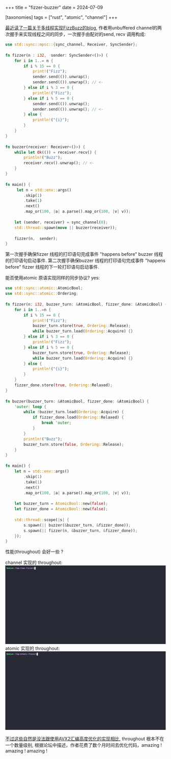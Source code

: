 +++
title = "fizzer-buzzer"
date = 2024-07-09

[taxonomies]
tags = ["rust", "atomic", "channel"]
+++

[最近读了一篇关于多线程实现FizzBuzz的blog](https://firedbg.sea-ql.org/blog/2024-06-30-fizzbuzz-multithread/),  作者用unbuffered channel的两次握手来实现线程之间的同步，一次握手由配对的send, recv 调用构成:

```rust
use std::sync::mpsc::{sync_channel, Receiver, SyncSender};

fn fizzer(n : i32,  sender: SyncSender<()>) {
    for i in 1..= n {
        if i % 15 == 0 {
            print!("Fizz");
            sender.send(()).unwrap();
            sender.send(()).unwrap(); // <-
        } else if i % 3 == 0 {
            println!("Fizz");
        } else if i % 5 == 0 {
            sender.send(()).unwrap();
            sender.send(()).unwrap(); // <-
        } else {
            println!("{i}");
        }
    }
}

fn buzzer(receiver: Receiver<()>) {
    while let Ok(()) = receiver.recv() {
        println!("Buzz");
        receiver.recv().unwrap(); // <-
    }
}

fn main() {
     let n = std::env::args()
        .skip(1)
        .take(1)
        .next()
        .map_or(100, |a| a.parse().map_or(100, |v| v));

    let (sender, receiver) = sync_channel(0);
    std::thread::spawn(move || buzzer(receiver));

    fizzer(n,  sender);
}
```

第一次握手确保fizzer 线程的打印语句完成事件 "happens before"  buzzer 线程的打印语句启动事件.
第二次握手确保buzzer 线程的打印语句完成事件 "happens before"  fizzer 线程的下一轮打印语句启动事件.

能否使用atomic 原语实现同样的同步协议?   yes: 

```rust
use std::sync::atomic::AtomicBool;
use std::sync::atomic::Ordering;

fn fizzer(n: i32, buzzer_turn: &AtomicBool, fizzer_done: &AtomicBool) {
    for i in 1..=n {
        if i % 15 == 0 {
            print!("Fizz");
            buzzer_turn.store(true, Ordering::Release);
            while buzzer_turn.load(Ordering::Acquire) {}
        } else if i % 3 == 0 {
            println!("Fizz");
        } else if i % 5 == 0 {
            buzzer_turn.store(true, Ordering::Release);
            while buzzer_turn.load(Ordering::Acquire) {}
        } else {
            println!("{i}");
        }
    }
    fizzer_done.store(true, Ordering::Relaxed);
}

fn buzzer(buzzer_turn: &AtomicBool, fizzer_done: &AtomicBool) {
    'outer: loop {
        while !buzzer_turn.load(Ordering::Acquire) {
            if fizzer_done.load(Ordering::Relaxed) {
                break 'outer;
            }
        }
        println!("Buzz");
        buzzer_turn.store(false, Ordering::Release);
    }
}

fn main() {
    let n = std::env::args()
        .skip(1)
        .take(1)
        .next()
        .map_or(100, |a| a.parse().map_or(100, |v| v));

    let buzzer_turn = AtomicBool::new(false);
    let fizzer_done = AtomicBool::new(false);

    std::thread::scope(|s| {
        s.spawn(|| buzzer(&buzzer_turn, &fizzer_done));
        s.spawn(|| fizzer(n, &buzzer_turn, &fizzer_done));
    });
}
```

性能(throughout) 会好一些 ? 

channel 实现的 throughout:
<img src="/imgs/chan-fizzer.gif">
atomic 实现的 throughout:
<img src="/imgs/atomic-fizzer.gif">

[不过这些自然是没法跟使用AVX2汇编高度优化的实现相比](https://codegolf.stackexchange.com/questions/215216/high-throughput-fizz-buzz/236630#236630),  throughout 根本不在一个数量级别,  根据论坛中描述，作者花费了数个月时间去优化代码，amazing !  amazing ! amazing ! 
